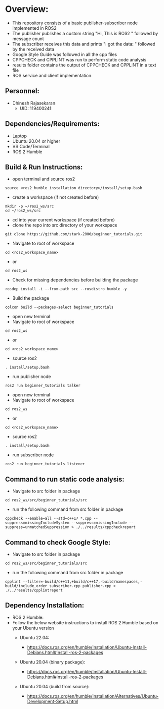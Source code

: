 # Overview:
 - This repository consists of a basic publisher-subscriber node implemented in ROS2
 - The publisher publishes a custom string "Hi, This is ROS2 " followed by message count
 - The subscriber receives this data and prints "I got the data: " followed by the received data
 - Google Style Guide was followed in all the cpp files
 - CPPCHECK and CPPLINT was run to perform static code analysis
 - results folder contains the output of CPPCHECK and CPPLINT in a text file
 - ROS service and client implementation

## Personnel:
 - Dhinesh Rajasekaran 
    - UID: 119400241

## Dependencies/Requirements: 
 - Laptop
 - Ubuntu 20.04 or higher
 - VS Code/Terminal
 - ROS 2 Humble

## Build & Run Instructions:
 - open terminal and source ros2
 ```
 source <ros2_humble_installation_directory>/install/setup.bash
 ```

 - create a workspace (if not created before)
 ```
 mkdir -p ~/ros2_ws/src
 cd ~/ros2_ws/src
 ```

 - cd into your current workspace (if created before)
 - clone the repo into src directory of your workspace
 ```
 git clone https://github.com/stark-2000/beginner_tutorials.git
 ```

 - Navigate to root of workspace
 ```
 cd <ros2_workspace_name>
 ```
   - or
 ```
 cd ros2_ws
 ```

 - Check for missing dependencies before building the package
 ```
 rosdep install -i --from-path src --rosdistro humble -y
 ```

 - Build the package
 ```
 colcon build --packages-select beginner_tutorials
 ```

 - open new terminal
 - Navigate to root of workspace
 ```
 cd ros2_ws
 ```
   - or
 ```
 cd <ros2_workspace_name>
 ```

 - source ros2
 ```
 . install/setup.bash
 ```

 - run publisher node
 ```
 ros2 run beginner_tutorials talker
 ```

 - open new terminal
 - Navigate to root of workspace
 ```
 cd ros2_ws
 ```
   - or
 ```
 cd <ros2_workspace_name>
 ```

 - source ros2
 ```
 . install/setup.bash
 ```

 - run subscriber node
 ```
 ros2 run beginner_tutorials listener
 ```

## Command to run static code analysis:
 - Navigate to src folder in package
 ```
 cd ros2_ws/src/beginner_tutorials/src
 ```
 - run the following command from src folder in package
 ```
 cppcheck --enable=all --std=c++17 *.cpp --suppress=missingIncludeSystem --suppress=missingInclude --suppress=unmatchedSuppression > ./../results/cppcheckreport
 ```

## Command to check Google Style:
 - Navigate to src folder in package
 ```
 cd ros2_ws/src/beginner_tutorials/src
 ```
 - run the following command from src folder in package
 ```
 cpplint --filter=-build/c++11,+build/c++17,-build/namespaces,-build/include_order subscriber.cpp publisher.cpp > ./../results/cpplintreport
 ```
## Dependency Installation: 
- ROS 2 Humble:
- Follow the below website instructions to install ROS 2 Humble based on your Ubuntu version
  - Ubuntu 22.04:
    - https://docs.ros.org/en/humble/Installation/Ubuntu-Install-Debians.html#install-ros-2-packages
  
  - Ubuntu 20.04 (binary package):
    - https://docs.ros.org/en/humble/Installation/Ubuntu-Install-Debians.html#install-ros-2-packages

  - Ubuntu 20.04 (build from source):
    - https://docs.ros.org/en/humble/Installation/Alternatives/Ubuntu-Development-Setup.html